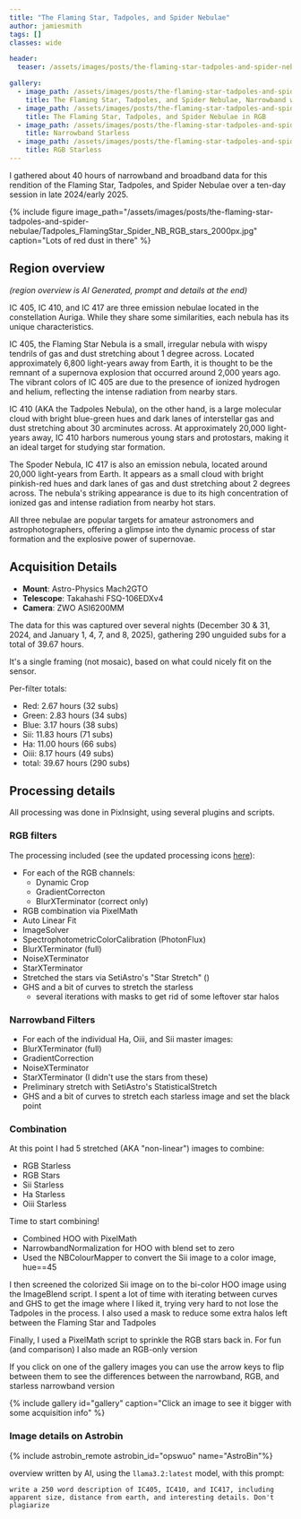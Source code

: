 ```yaml
---
title: "The Flaming Star, Tadpoles, and Spider Nebulae"
author: jamiesmith
tags: []
classes: wide

header:
  teaser: /assets/images/posts/the-flaming-star-tadpoles-and-spider-nebulae/Tadpoles_FlamingStar_Spider_NB_RGB_stars_2000px.jpg

gallery:
  - image_path: /assets/images/posts/the-flaming-star-tadpoles-and-spider-nebulae/Tadpoles_FlamingStar_Spider_NB_RGB_stars_2000px.jpg
    title: The Flaming Star, Tadpoles, and Spider Nebulae, Narrowband with RGB stars
  - image_path: /assets/images/posts/the-flaming-star-tadpoles-and-spider-nebulae/Tadpoles_FlamingStar_Spider_RGB_2000px.jpg
    title: The Flaming Star, Tadpoles, and Spider Nebulae in RGB
  - image_path: /assets/images/posts/the-flaming-star-tadpoles-and-spider-nebulae/Tadpoles_FlamingStar_Spider_NB_starless.jpg
    title: Narrowband Starless
  - image_path: /assets/images/posts/the-flaming-star-tadpoles-and-spider-nebulae/Tadpoles_FlamingStar_Spider_RGB_starless.jpg
    title: RGB Starless
---
```


I gathered about 40 hours of narrowband and broadband data for this rendition of the Flaming Star, 
Tadpoles, and Spider Nebulae over a ten-day session in late 2024/early 2025.

<!--more-->

{%
  include figure image_path="/assets/images/posts/the-flaming-star-tadpoles-and-spider-nebulae/Tadpoles_FlamingStar_Spider_NB_RGB_stars_2000px.jpg"
  caption="Lots of red dust in there"
%}

## Region overview
_(region overview is AI Generated, prompt and details at the end)_

IC 405, IC 410, and IC 417 are three emission nebulae located in the constellation Auriga. While they share some similarities, each nebula has its unique characteristics.

IC 405, the Flaming Star Nebula is a small, irregular nebula with wispy tendrils of gas and dust stretching about 1 degree across. Located approximately 6,800 light-years away from Earth, it is thought to be the remnant of a supernova explosion that occurred around 2,000 years ago. The vibrant colors of IC 405 are due to the presence of ionized hydrogen and helium, reflecting the intense radiation from nearby stars.

IC 410 (AKA the Tadpoles Nebula), on the other hand, is a large molecular cloud with bright blue-green hues and dark lanes of interstellar gas and dust stretching about 30 arcminutes across. At approximately 20,000 light-years away, IC 410 harbors numerous young stars and protostars, making it an ideal target for studying star formation.

The Spoder Nebula, IC 417 is also an emission nebula, located around 20,000 light-years from Earth. It appears as a small cloud with bright pinkish-red hues and dark lanes of gas and dust stretching about 2 degrees across. The nebula's striking appearance is due to its high concentration of ionized gas and intense radiation from nearby hot stars.

All three nebulae are popular targets for amateur astronomers and astrophotographers, offering a glimpse into the dynamic process of star formation and the explosive power of supernovae.

## Acquisition Details
- **Mount**: Astro-Physics Mach2GTO
- **Telescope**: Takahashi FSQ-106EDXv4
- **Camera**: ZWO ASI6200MM

The data for this was captured over several nights (December 30 & 31, 2024, 
and January 1, 4, 7, and 8, 2025), gathering 290 unguided subs for a total of 39.67 hours. 

It's a single framing (not mosaic), based on what could nicely fit on the sensor.

Per-filter totals:
- Red:      2.67 hours (32 subs)
- Green:    2.83 hours (34 subs)
- Blue:     3.17 hours (38 subs)
- Sii:     11.83 hours (71 subs)
- Ha:      11.00 hours (66 subs)
- Oiii:     8.17 hours (49 subs)
- total:   39.67 hours (290 subs)

## Processing details

All processing was done in PixInsight, using several plugins and scripts.

### RGB filters
The processing included (see the updated processing icons [here](https://github.com/jamiesmith/pixinsight-icons)):
- For each of the RGB channels:
  - Dynamic Crop
  - GradientCorrecton
  - BlurXTerminator (correct only)
- RGB combination via PixelMath
- Auto Linear Fit
- ImageSolver
- SpectrophotometricColorCalibration (PhotonFlux)
- BlurXTerminator (full)
- NoiseXTerminator
- StarXTerminator
- Stretched the stars via SetiAstro's "Star Stretch" ()
- GHS and a bit of curves to stretch the starless
  - several iterations with masks to get rid of some leftover star halos

### Narrowband Filters
- For each of the individual Ha, Oiii, and Sii master images:
- BlurXTerminator (full)
- GradientCorrection
- NoiseXTerminator
- StarXTerminator (I didn't use the stars from these)
- Preliminary stretch with SetiAstro's StatisticalStretch
- GHS and a bit of curves to stretch each starless image and set the black point

### Combination
At this point I had 5 stretched (AKA "non-linear") images to combine: 
- RGB Starless
- RGB Stars
- Sii Starless
- Ha Starless
- Oiii Starless

Time to start combining!
- Combined HOO with PixelMath
- NarrowbandNormalization for HOO with blend set to zero
- Used the NBColourMapper to convert the Sii image to a color image, hue==45

I then screened the colorized Sii image on to the bi-color HOO 
image using the ImageBlend script. I spent a lot of time with 
iterating between curves and GHS to get the image where I liked 
it, trying very hard to not lose the Tadpoles in the process. I also 
used a mask to reduce some extra halos left between the Flaming Star 
and Tadpoles

Finally, I used a PixelMath script to sprinkle the RGB stars back in. For 
fun (and comparison) I also made an RGB-only version

If you click on one of the gallery images  you can use the arrow keys to 
flip between them to see the differences between the narrowband, RGB, and starless 
narrowband version

{% include gallery id="gallery" caption="Click an image to see it bigger with some acquisition info" %}

### Image details on Astrobin
{% include astrobin_remote astrobin_id="opswuo" name="AstroBin"%}

overview written by AI, using the `llama3.2:latest` model, with this prompt: 
```
write a 250 word description of IC405, IC410, and IC417, including apparent size, distance from earth, and interesting details. Don't plagiarize
```

